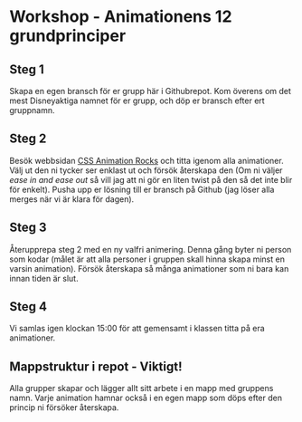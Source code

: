 # Workshop - Animationens 12 grundprinciper

## Steg 1

Skapa en egen bransch för er grupp här i Githubrepot. Kom överens om det mest Disneyaktiga namnet för er grupp, och döp er bransch efter ert gruppnamn.

## Steg 2

Besök webbsidan [CSS Animation Rocks](https://cssanimation.rocks/principles/) och titta igenom alla animationer. Välj ut den ni tycker ser enklast ut och försök återskapa den (Om ni väljer *ease in and ease out* så vill jag att ni gör en liten twist på den så det inte blir för enkelt). Pusha upp er lösning till er bransch på Github (jag löser alla merges när vi är klara för dagen).

## Steg 3

Återupprepa steg 2 med en ny valfri animering. Denna gång byter ni person som kodar (målet är att alla personer i gruppen skall hinna skapa minst en varsin animation). Försök återskapa så många animationer som ni bara kan innan tiden är slut.

## Steg 4

Vi samlas igen klockan 15:00 för att gemensamt i klassen titta på era animationer.


## Mappstruktur i repot - Viktigt!

Alla grupper skapar och lägger allt sitt arbete i en mapp med gruppens namn. Varje animation hamnar också i en egen mapp som döps efter den princip ni försöker återskapa.
